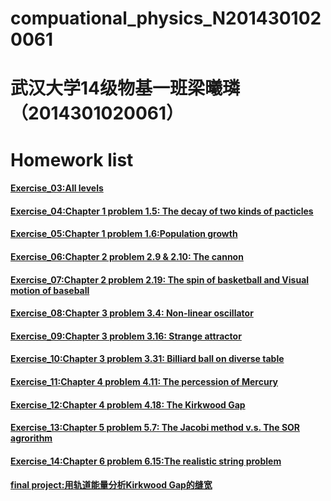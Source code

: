 # compuational_physics_N2014301020061
# 武汉大学14级物基一班梁曦璘（2014301020061）

# Homework list

#### [Exercise_03:All levels](https://github.com/liangc0/compuational_physics_N2014301020061/blob/master/Exercise_03:All%20levels)

#### [Exercise_04:Chapter 1 problem 1.5: The decay of two kinds of pacticles](https://github.com/liangc0/compuational_physics_N2014301020061/commit/5353832b27cab7d184602e0c4954021313e651a6)

#### [Exercise_05:Chapter 1 problem 1.6:Population growth](https://github.com/liangc0/compuational_physics_N2014301020061/blob/master/Exercise_05:Chapter%201%20problem%201.6:Population%20growth)

#### [Exercise_06:Chapter 2 problem 2.9 & 2.10: The cannon](https://github.com/liangc0/compuational_physics_N2014301020061/blob/master/Exercise_06:Chapter%202%20problem%202.9%20%26%202.10:%20The%20cannon)

#### [Exercise_07:Chapter 2 problem 2.19: The spin of basketball and Visual motion of baseball](https://github.com/liangc0/compuational_physics_N2014301020061/blob/master/Exercise_07:Chapter%202%20problem%202.19:%20The%20spin%20of%20basketball%20and%20Visual%20motion%20of%20baseball)

#### [Exercise_08:Chapter 3 problem 3.4: Non-linear oscillator](https://github.com/liangc0/compuational_physics_N2014301020061/blob/master/Exercise_08:Chapter%203%20problem%203.4:%20Non-linear%20oscillator)

#### [Exercise_09:Chapter 3 problem 3.16: Strange attractor](https://github.com/liangc0/compuational_physics_N2014301020061/blob/master/Exercise_09:Chapter%203%20problem%203.16:%20Strange%20attractor)

#### [Exercise_10:Chapter 3 problem 3.31: Billiard ball on diverse table](https://github.com/liangc0/compuational_physics_N2014301020061/blob/master/Exercise_10:Chapter%203%20problem%203.31:%20Billiard%20ball%20on%20diverse%20table)

#### [Exercise_11:Chapter 4 problem 4.11: The percession of Mercury](https://github.com/liangc0/compuational_physics_N2014301020061/blob/master/Exercise_11:Chapter%204%20problem%204.11:%20The%20percession%20of%20Mercury)

#### [Exercise_12:Chapter 4 problem 4.18: The Kirkwood Gap](https://github.com/liangc0/compuational_physics_N2014301020061/commit/e5dd6569c27636124cda0466394a98ecc037e262)

#### [Exercise_13:Chapter 5 problem 5.7: The Jacobi method v.s. The SOR agrorithm](https://github.com/liangc0/compuational_physics_N2014301020061/blob/master/Exercise_13:Chapter%205%20problem%205.7:%20The%20Jacobi%20method%20v.s.%20The%20SOR%20agrorithm)

#### [Exercise_14:Chapter 6 problem 6.15:The realistic string problem](https://github.com/liangc0/compuational_physics_N2014301020061/blob/master/Exercise_14:Chapter%206%20problem%206.15:The%20realistic%20string%20problem)

#### [final project:用轨道能量分析Kirkwood Gap的缝宽](https://github.com/liangc0/compuational_physics_N2014301020061/commit/a50c4f33fe243201304c587b3bc2d7f2c962f517)
